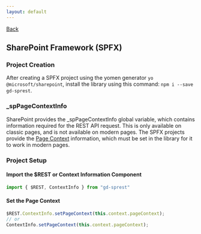 ```yaml
---
layout: default
---
```

<div class="page-info" markdown="1">

[Back](/development)
## SharePoint Framework (SPFX)

</div>

### Project Creation
After creating a SPFX project using the yomen generator `yo @microsoft/sharepoint`, install the library using this command: `npm i --save gd-sprest`.

### _spPageContextInfo
SharePoint provides the _spPageContextInfo global variable, which contains information required for the REST API request. This is only available on classic pages, and is not available on modern pages. The SPFX projects provide the [Page Context](https://dev.office.com/sharepoint/reference/spdx/sp-page-context/pagecontext) information, which must be set in the library for it to work in modern pages.

### Project Setup
#### Import the $REST or Context Information Component

```ts
import { $REST, ContextInfo } from "gd-sprest"
```

#### Set the Page Context

```ts
$REST.ContextInfo.setPageContext(this.context.pageContext);
// or
ContextInfo.setPageContext(this.context.pageContext);
```